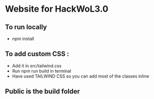 # Website for HackWoL3.0

## To run locally

- npm install

## To add custom CSS :

- Add it in src/tailwind.css
- Run npm run build in terminal
- Have used TAILWIND CSS so you can add most of the classes inline

## Public is the build folder
